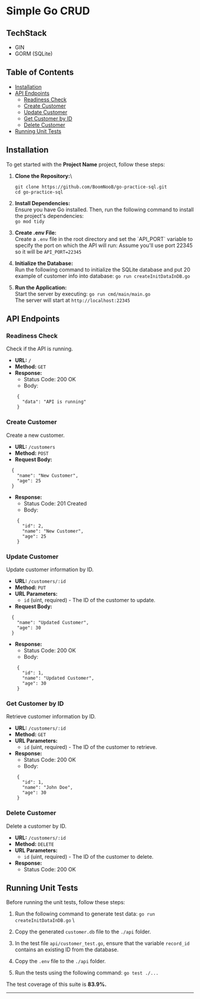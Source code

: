 # Simple Go CRUD 

## TechStack
- GIN
- GORM (SQLite)

## Table of Contents

- [Installation](#installation)
- [API Endpoints](#api-endpoints)
  - [Readiness Check](#readiness-check)
  - [Create Customer](#create-customer)
  - [Update Customer](#update-customer)
  - [Get Customer by ID](#get-customer-by-id)
  - [Delete Customer](#delete-customer)
- [Running Unit Tests](#running-unit-tests)

## Installation

To get started with the **Project Name** project, follow these steps:

1. **Clone the Repository:**\
   ```
   git clone https://github.com/BoomNooB/go-practice-sql.git
   cd go-practice-sql
   ```

3. **Install Dependencies:**\
   Ensure you have Go installed. Then, run the following command to install the project's dependencies:\
   ```go mod tidy```

4. **Create .env File:**\
   Create a `.env` file in the root directory and set the \`API_PORT\` variable to specify the port on which the API will run:
   Assume you'll use port 22345 so it will be
   ```API_PORT=22345```

6. **Initialize the Database:**\
   Run the following command to initialize the SQLite database and put 20 example of customer info into database:
   `go run createInitDataInDB.go`

7. **Run the Application:**\
   Start the server by executing:
   `go run cmd/main/main.go`\
   The server will start at `http://localhost:22345`

## API Endpoints

### Readiness Check

Check if the API is running.

- **URL:** `/`
- **Method:** `GET`
- **Response:**
  - Status Code: 200 OK
  - Body:
```
    {
      "data": "API is running"
    }
```
### Create Customer

Create a new customer.

- **URL:** `/customers`
- **Method:** `POST`
- **Request Body:**
```
  {
    "name": "New Customer",
    "age": 25
  }
```

- **Response:**
  - Status Code: 201 Created
  - Body:
```
    {
      "id": 2,
      "name": "New Customer",
      "age": 25
    }
```

### Update Customer

Update customer information by ID.

- **URL:** `/customers/:id`
- **Method:** `PUT`
- **URL Parameters:**
  - `id` (uint, required) - The ID of the customer to update.
- **Request Body:**
```
  {
    "name": "Updated Customer",
    "age": 30
  }
```

- **Response:**
  - Status Code: 200 OK
  - Body:
```
    {
      "id": 1,
      "name": "Updated Customer",
      "age": 30
    }
```

### Get Customer by ID

Retrieve customer information by ID.

- **URL:** `/customers/:id`
- **Method:** `GET`
- **URL Parameters:**
  - `id` (uint, required) - The ID of the customer to retrieve.
- **Response:**
  - Status Code: 200 OK
  - Body:
```
    {
      "id": 1,
      "name": "John Doe",
      "age": 30
    }
```

### Delete Customer

Delete a customer by ID.

- **URL:** `/customers/:id`
- **Method:** `DELETE`
- **URL Parameters:**
  - `id` (uint, required) - The ID of the customer to delete.
- **Response:**
  - Status Code: 200 OK

## Running Unit Tests

Before running the unit tests, follow these steps:

1. Run the following command to generate test data:
   `go run createInitDataInDB.go`
   \

3. Copy the generated `customer.db` file to the `./api` folder.

4. In the test file `api/customer_test.go`, ensure that the variable `record_id` contains an existing ID from the database.

5. Copy the `.env` file to the `./api` folder.

6. Run the tests using the following command:
   `go test ./...`

The test coverage of this suite is **83.9%.**

---
